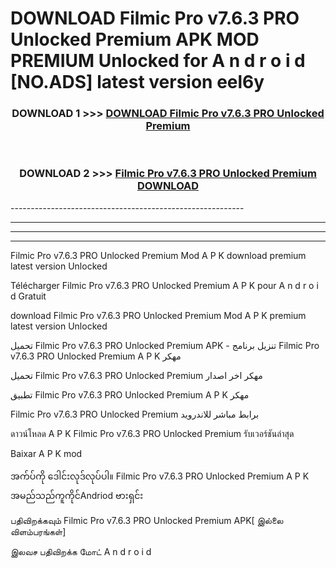 # DOWNLOAD Filmic Pro v7.6.3 PRO Unlocked Premium  APK MOD PREMIUM Unlocked for A n d r o i d [NO.ADS] latest version eel6y 



<div align="center">

<h3>DOWNLOAD 1 >>> <a href="https://getmod2.web.app/?judul=Filmic Pro v7.6.3 PRO Unlocked Premium ">DOWNLOAD Filmic Pro v7.6.3 PRO Unlocked Premium </a></h3><br>

<h3>DOWNLOAD 2 >>> <a href="https://getmod2.web.app/?judul=Filmic Pro v7.6.3 PRO Unlocked Premium ">Filmic Pro v7.6.3 PRO Unlocked Premium  DOWNLOAD </a></h3>

</div>
----------------------------------------------------------

----------------------------------------------------------

----------------------------------------------------------

----------------------------------------------------------

Filmic Pro v7.6.3 PRO Unlocked Premium  Mod A P K download premium latest version Unlocked

Télécharger Filmic Pro v7.6.3 PRO Unlocked Premium  A P K pour A n d r o i d Gratuit

download Filmic Pro v7.6.3 PRO Unlocked Premium  Mod A P K premium latest version Unlocked

تحميل Filmic Pro v7.6.3 PRO Unlocked Premium  APK - تنزيل برنامج Filmic Pro v7.6.3 PRO Unlocked Premium  A P K مهكر

تحميل Filmic Pro v7.6.3 PRO Unlocked Premium  مهكر اخر اصدار

تطبيق Filmic Pro v7.6.3 PRO Unlocked Premium  A P K مهكر

Filmic Pro v7.6.3 PRO Unlocked Premium  برابط مباشر للاندرويد

ดาวน์โหลด A P K Filmic Pro v7.6.3 PRO Unlocked Premium  รับเวอร์ชันล่าสุด

Baixar A P K mod

အက်ပ်ကို ဒေါင်းလုဒ်လုပ်ပါ။ Filmic Pro v7.6.3 PRO Unlocked Premium  A P K အမည်သည်ကူကိုင်Andriod ဗားရှင်း

பதிவிறக்கவும் Filmic Pro v7.6.3 PRO Unlocked Premium  APK[ இல்லை விளம்பரங்கள்] 
 
இலவச பதிவிறக்க மோட் A n d r o i d



